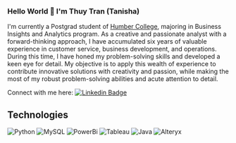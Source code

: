 ### Hello World 👋 I'm Thuy Tran (Tanisha)

I'm currently a Postgrad student of [Humber College](https://humber.ca/), majoring in Business Insights and Analytics program. As a creative and passionate analyst with a forward-thinking approach, I have accumulated six years of valuable experience in customer service, business development, and operations. During this time, I have honed my problem-solving skills and developed a keen eye for detail. My objective is to apply this wealth of experience to contribute innovative solutions with creativity and passion, while making the most of my robust problem-solving abilities and acute attention to detail.

Connect with me here:
[![Linkedin Badge](https://img.shields.io/badge/-tanishatran-blue?style=flat-square&logo=Linkedin&logoColor=white&link=https://www.linkedin.com/in/tanishatran/)](https://www.linkedin.com/in/tanishatran/ )

## Technologies
![Python](https://img.shields.io/badge/-Python-informational?style=flat-square&logo=Python&logoColor=white)
![MySQL](https://img.shields.io/badge/-MySQL-informational?style=flat-square&logo=mysql&logoColor=white)
![PowerBi](https://img.shields.io/badge/-Powerbi-yellow?style=flat-square&logo=PowerBi&logoColor=white)
![Tableau](https://img.shields.io/badge/-Tableau-babyblue?style=flat-square&logo=Tableau&logoColor=white)
![Java](https://img.shields.io/badge/-Java-blue?style=flat-square&logo=Java&logoColor=white)
![Alteryx](https://img.shields.io/badge/-Alteryx-black?style=flat-square&logo=Alteryx&logoColor=white)


